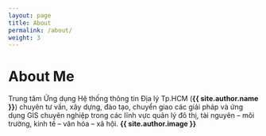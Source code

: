 ```yaml
---
layout: page
title: About
permalink: /about/
weight: 3
---
```


# **About Me**
Trung tâm Ứng dụng Hệ thống thông tin Địa lý Tp.HCM (**{{ site.author.name }}**) chuyên tư vấn, xây dựng, đào tạo, chuyển giao các giải pháp và ứng dụng GIS chuyên nghiệp trong các lĩnh vực quản lý đô thị, tài nguyên – môi trường, kinh tế – văn hóa – xã hội.
**{{ site.author.image }}**
<!---<div class="row">
{% include skills.html title="Programming Skills" source=site.data.programming-skills %}
{% include skills.html title="Other Skills" source=site.data.other-skills %}
</div>
<div class="row">
{% include timeline.html %}
</div> -->
